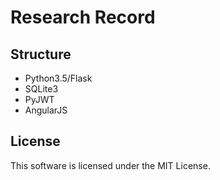 # Research Record

## Structure

- Python3.5/Flask
- SQLite3
- PyJWT
- AngularJS


## License

This software is licensed under the MIT License.

